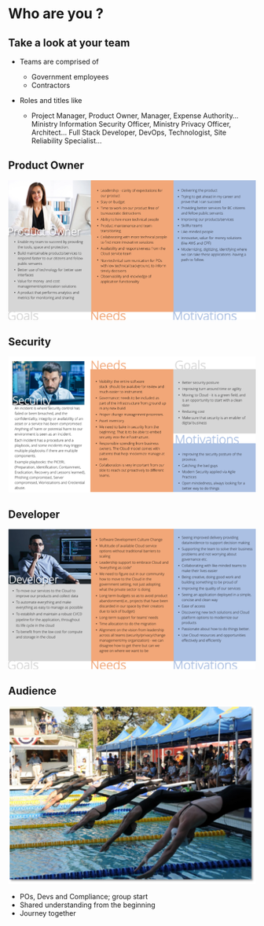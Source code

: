 # Who are you ?

## Take a look at your team 

* Teams are comprised of
   
    * Government employees
    * Contractors


* Roles and titles like 
    
    * Project Manager, Product Owner, Manager, Expense Authority…
    Ministry Information Security Officer, Ministry Privacy Officer, Architect…
    Full Stack Developer, DevOps, Technologist, Site Reliability Specialist…

## Product Owner

![Product owner](./images/product_owner.png)

## Security

![Security](./images/security.png)


## Developer

![Developer](./images/developer.png)


## Audience

![people jumping into a swimming pool together](./images/audience.png)

 * POs, Devs and Compliance; group start
 * Shared understanding from the beginning
 * Journey together